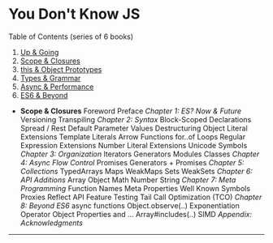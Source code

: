 # You Don't Know JS

Table of Contents (series of 6 books)
1. [Up & Going][1]
2. [Scope & Closures][2]
3. [this & Object Prototypes][3]
4. [Types & Grammar][4]
5. [Async & Performance][5]
6. [ES6 & Beyond][6]


* **Scope & Closures**
    Foreword
    Preface
  *Chapter 1: ES? Now & Future*
    Versioning
    Transpiling
  *Chapter 2: Syntax*
    Block-Scoped Declarations
    Spread / Rest
    Default Parameter Values
    Destructuring
    Object Literal Extensions
    Template Literals
    Arrow Functions
    for..of Loops
    Regular Expression Extensions
    Number Literal Extensions
    Unicode
    Symbols
  *Chapter 3: Organization*
    Iterators
    Generators
    Modules
    Classes
  *Chapter 4: Async Flow Control*
    Promises
    Generators + Promises
  *Chapter 5: Collections*
    TypedArrays
    Maps
    WeakMaps
    Sets
    WeakSets
  *Chapter 6: API Additions*
    Array
    Object
    Math
    Number
    String
  *Chapter 7: Meta Programming*
    Function Names
    Meta Properties
    Well Known Symbols
    Proxies
    Reflect API
    Feature Testing
    Tail Call Optimization (TCO)
  *Chapter 8: Beyond ES6*
    async functions
    Object.observe(..)
    Exponentiation Operator
    Object Properties and ...
    Array#includes(..)
    SIMD
  *Appendix: Acknowledgments*



---

[0]: https://github.com/getify/You-Dont-Know-JS/blob/master/preface.md
[1]: https://github.com/getify/You-Dont-Know-JS/blob/master/up%20&%20going/README.md
[2]: https://github.com/getify/You-Dont-Know-JS/blob/master/scope%20&%20closures/README.md
[3]: https://github.com/getify/You-Dont-Know-JS/blob/master/this%20&%20object%20prototypes/README.md
[4]: https://github.com/getify/You-Dont-Know-JS/blob/master/types%20&%20grammar/README.md
[5]: https://github.com/getify/You-Dont-Know-JS/blob/master/async%20&%20performance/README.md
[6]: https://github.com/getify/You-Dont-Know-JS/blob/master/es6%20&%20beyond/README.md
